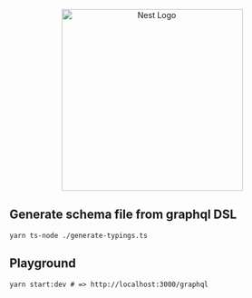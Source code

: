 <p align="center">
  <a href="http://nestjs.com/" target="blank"><img src="https://nestjs.com/img/logo_text.svg" width="320" alt="Nest Logo" /></a>
</p>

## Generate schema file from graphql DSL

```
yarn ts-node ./generate-typings.ts
```

## Playground

```
yarn start:dev # => http://localhost:3000/graphql
```
